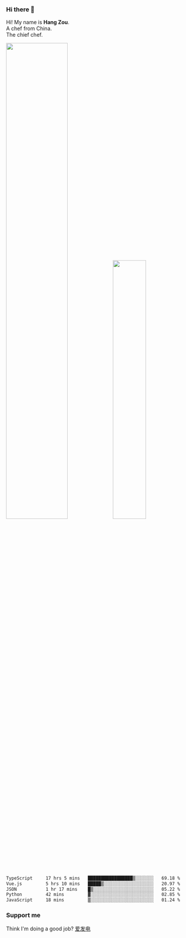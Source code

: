 ### Hi there 👋

Hi! My name is **Hang Zou**.  
A chef from China.  
The chief chef.

<img align="" width="57.5%" src="https://github-readme-stats.vercel.app/api?username=zouhangwithsweet&hide_title=true&hide_border=true&show_icons=true&include_all_commits=true&line_height=21" /><img align="" width="42.4%" src="https://github-readme-stats.vercel.app/api/top-langs/?username=zouhangwithsweet&hide_title=true&hide_border=true&layout=compact" />

<!--START_SECTION:waka-->

```txt
TypeScript     17 hrs 5 mins   █████████████████▒░░░░░░░   69.18 %
Vue.js         5 hrs 10 mins   █████▒░░░░░░░░░░░░░░░░░░░   20.97 %
JSON           1 hr 17 mins    █▒░░░░░░░░░░░░░░░░░░░░░░░   05.22 %
Python         42 mins         ▓░░░░░░░░░░░░░░░░░░░░░░░░   02.85 %
JavaScript     18 mins         ▒░░░░░░░░░░░░░░░░░░░░░░░░   01.24 %
```

<!--END_SECTION:waka-->

### Support me

Think I'm doing a good job? [爱发电](https://afdian.net/@zouhangsweet)
